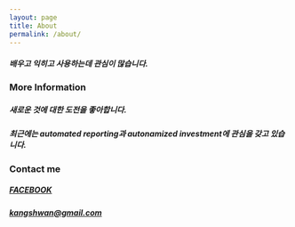 ```yaml
---
layout: page
title: About
permalink: /about/
---
```


##### 배우고 익히고 사용하는데 관심이 많습니다.

### More Information

##### 새로운 것에 대한 도전을 좋아합니다. 
##### 최근에는 automated reporting과 autonamized investment에 관심을 갖고 있습니다.

### Contact me

##### [FACEBOOK](https://www.facebook.com/5h4ne?ref=bookmarks "facebook")

##### [kangshwan@gmail.com](mailto:kangshwan@gmail.com)
